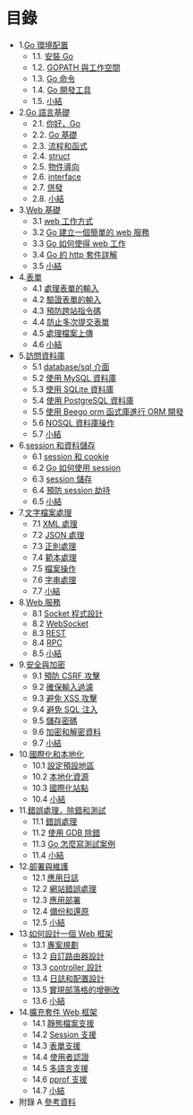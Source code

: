 # 目錄

- 1.[Go 環境配置](01.0.md)
  - 1.1. [安裝 Go](01.1.md)
  - 1.2. [GOPATH 與工作空間](01.2.md)
  - 1.3. [Go 命令](01.3.md)
  - 1.4. [Go 開發工具](01.4.md)
  - 1.5. [小結](01.5.md)
- 2.[Go 語言基礎](02.0.md)
  - 2.1. [你好，Go](02.1.md)
  - 2.2. [Go 基礎](02.2.md)
  - 2.3. [流程和函式](02.3.md)
  - 2.4. [struct](02.4.md)
  - 2.5. [物件導向](02.5.md)
  - 2.6. [interface](02.6.md)
  - 2.7. [併發](02.7.md)
  - 2.8. [小結](02.8.md)
- 3.[Web 基礎](03.0.md)
  - 3.1 [web 工作方式](03.1.md)
  - 3.2 [Go 建立一個簡單的 web 服務](03.2.md)
  - 3.3 [Go 如何使得 web 工作](03.3.md)
  - 3.4 [Go 的 http 套件詳解](03.4.md)
  - 3.5 [小結](03.5.md)
- 4.[表單](04.0.md)
  - 4.1 [處理表單的輸入](04.1.md)
  - 4.2 [驗證表單的輸入](04.2.md)
  - 4.3 [預防跨站指令碼](04.3.md)
  - 4.4 [防止多次提交表單](04.4.md)
  - 4.5 [處理檔案上傳](04.5.md)
  - 4.6 [小結](04.6.md)
- 5.[訪問資料庫](05.0.md)
  - 5.1 [database/sql 介面](05.1.md)
  - 5.2 [使用 MySQL 資料庫](05.2.md)
  - 5.3 [使用 SQLite 資料庫](05.3.md)
  - 5.4 [使用 PostgreSQL 資料庫](05.4.md)
  - 5.5 [使用 Beego orm 函式庫進行 ORM 開發](05.5.md)
  - 5.6 [NOSQL 資料庫操作](05.6.md)
  - 5.7 [小結](05.7.md)
- 6.[session 和資料儲存](06.0.md)
  - 6.1 [session 和 cookie](06.1.md)
  - 6.2 [Go 如何使用 session](06.2.md)
  - 6.3 [session 儲存](06.3.md)
  - 6.4 [預防 session 劫持](06.4.md)
  - 6.5 [小結](06.5.md)
- 7.[文字檔案處理](07.0.md)
  - 7.1 [XML 處理](07.1.md)
  - 7.2 [JSON 處理](07.2.md)
  - 7.3 [正則處理](07.3.md)
  - 7.4 [範本處理](07.4.md)
  - 7.5 [檔案操作](07.5.md)
  - 7.6 [字串處理](07.6.md)
  - 7.7 [小結](07.7.md)
- 8.[Web 服務](08.0.md)
  - 8.1 [Socket 程式設計](08.1.md)
  - 8.2 [WebSocket](08.2.md)
  - 8.3 [REST](08.3.md)
  - 8.4 [RPC](08.4.md)
  - 8.5 [小結](08.5.md)
- 9.[安全與加密](09.0.md)
  - 9.1 [預防 CSRF 攻擊](09.1.md)
  - 9.2 [確保輸入過濾](09.2.md)
  - 9.3 [避免 XSS 攻擊](09.3.md)
  - 9.4 [避免 SQL 注入](09.4.md)
  - 9.5 [儲存密碼](09.5.md)
  - 9.6 [加密和解密資料](09.6.md)
  - 9.7 [小結](09.7.md)
- 10.[國際化和本地化](10.0.md)
  - 10.1 [設定預設地區](10.1.md)
  - 10.2 [本地化資源](10.2.md)
  - 10.3 [國際化站點](10.3.md)
  - 10.4 [小結](10.4.md)
- 11.[錯誤處理，除錯和測試](11.0.md)
  - 11.1 [錯誤處理](11.1.md)
  - 11.2 [使用 GDB 除錯](11.2.md)
  - 11.3 [Go 怎麼寫測試案例](11.3.md)
  - 11.4 [小結](11.4.md)
- 12.[部署與維護](12.0.md)
  - 12.1 [應用日誌](12.1.md)
  - 12.2 [網站錯誤處理](12.2.md)
  - 12.3 [應用部署](12.3.md)
  - 12.4 [備份和還原](12.4.md)
  - 12.5 [小結](12.5.md)
- 13.[如何設計一個 Web 框架](13.0.md)　
  - 13.1 [專案規劃](13.1.md)　
  - 13.2 [自訂路由器設計](13.2.md)
  - 13.3 [controller 設計](13.3.md)
  - 13.4 [日誌和配置設計](13.4.md)
  - 13.5 [實現部落格的增刪改](13.5.md)
  - 13.6 [小結](13.6.md)　
- 14.[擴充套件 Web 框架](14.0.md)
  - 14.1 [靜態檔案支援](14.1.md)
  - 14.2 [Session 支援](14.2.md)
  - 14.3 [表單支援](14.3.md)
  - 14.4 [使用者認證](14.4.md)
  - 14.5 [多語言支援](14.5.md)
  - 14.6 [pprof 支援](14.6.md)
  - 14.7 [小結](14.7.md)
- 附錄 A [參考資料](ref.md)
